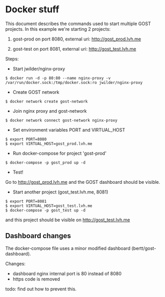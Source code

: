 # Docker stuff

This document describes the commands used to start multiple GOST projects. 
In this example we're starting 2 projects: 

1. gost-prod on port 8080, external uri: http://gost_prod.lvh.me

2. gost-test on port 8081, external uri: http://gost_test.lvh.me

Steps:

- Start jwilder/nginx-proxy 

```
$ docker run -d -p 80:80 --name nginx-proxy -v /var/run/docker.sock:/tmp/docker.sock:ro jwilder/nginx-proxy
```

- Create GOST network

```
$ docker network create gost-network
```

- Join nginx proxy and gost-network

```
$ docker network connect gost-network nginx-proxy
```

- Set environment variables PORT and VIRTUAL_HOST

```
$ export PORT=8080
$ export VIRTUAL_HOST=gost_prod.lvh.me
```

- Run docker-compose for project 'gost-prod'

```
$ docker-compose -p gost_prod up -d
```

- Test!

Go to http://gost_prod.lvh.me and the GOST dashboard should be visible.

- Start another project (gost_test.lvh.me, 8081)

```
$ export PORT=8081
$ export VIRTUAL_HOST=gost_test.lvh.me
$ docker-compose -p gost_test up -d
```

and this project should be visible on http://gost_test.lvh.me

## Dashboard changes

The docker-compose file uses a minor modified dashboard (bertt/gost-dashboard). 

Changes: 

- dashboard nginx internal port is 80 instead of 8080
- https code is removed

todo: find out how to prevent this.